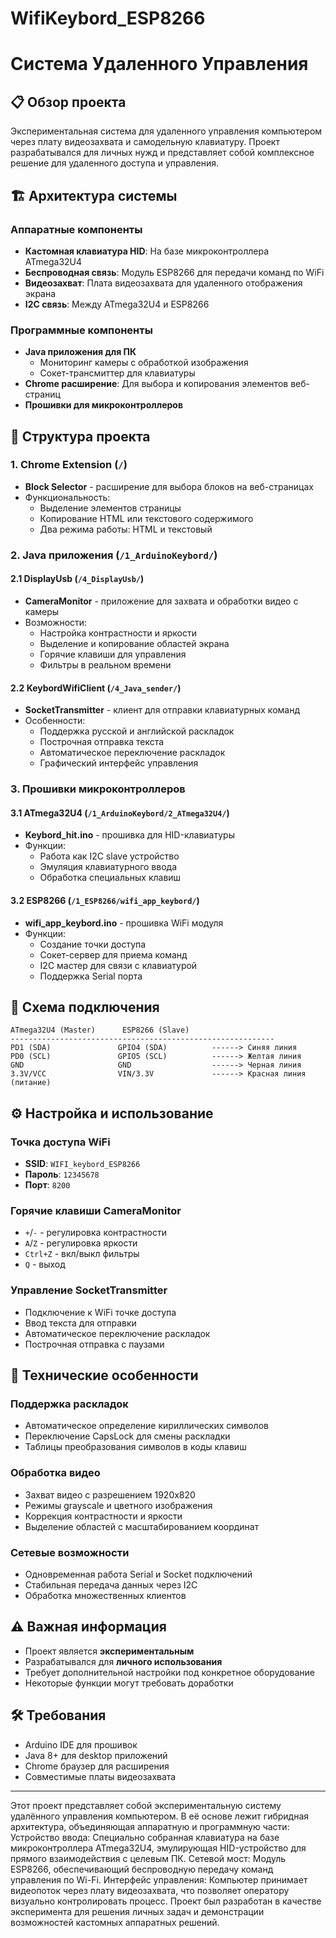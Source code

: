 # WifiKeybord_ESP8266

# Система Удаленного Управления

## 📋 Обзор проекта

Экспериментальная система для удаленного управления компьютером через плату видеозахвата и самодельную клавиатуру. Проект разрабатывался для личных нужд и представляет собой комплексное решение для удаленного доступа и управления.

## 🏗️ Архитектура системы

### Аппаратные компоненты
- **Кастомная клавиатура HID**: На базе микроконтроллера ATmega32U4
- **Беспроводная связь**: Модуль ESP8266 для передачи команд по WiFi
- **Видеозахват**: Плата видеозахвата для удаленного отображения экрана
- **I2C связь**: Между ATmega32U4 и ESP8266

### Программные компоненты
- **Java приложения для ПК**
  - Мониторинг камеры с обработкой изображения
  - Сокет-трансмиттер для клавиатуры
- **Chrome расширение**: Для выбора и копирования элементов веб-страниц
- **Прошивки для микроконтроллеров**

## 📁 Структура проекта

### 1. Chrome Extension (`/`)
- **Block Selector** - расширение для выбора блоков на веб-страницах
- Функциональность:
  - Выделение элементов страницы
  - Копирование HTML или текстового содержимого
  - Два режима работы: HTML и текстовый

### 2. Java приложения (`/1_ArduinoKeybord/`)

#### 2.1 DisplayUsb (`/4_DisplayUsb/`)
- **CameraMonitor** - приложение для захвата и обработки видео с камеры
- Возможности:
  - Настройка контрастности и яркости
  - Выделение и копирование областей экрана
  - Горячие клавиши для управления
  - Фильтры в реальном времени

#### 2.2 KeybordWifiClient (`/4_Java_sender/`)
- **SocketTransmitter** - клиент для отправки клавиатурных команд
- Особенности:
  - Поддержка русской и английской раскладок
  - Построчная отправка текста
  - Автоматическое переключение раскладок
  - Графический интерфейс управления

### 3. Прошивки микроконтроллеров

#### 3.1 ATmega32U4 (`/1_ArduinoKeybord/2_ATmega32U4/`)
- **Keybord_hit.ino** - прошивка для HID-клавиатуры
- Функции:
  - Работа как I2C slave устройство
  - Эмуляция клавиатурного ввода
  - Обработка специальных клавиш

#### 3.2 ESP8266 (`/1_ESP8266/wifi_app_keybord/`)
- **wifi_app_keybord.ino** - прошивка WiFi модуля
- Функции:
  - Создание точки доступа
  - Сокет-сервер для приема команд
  - I2C мастер для связи с клавиатурой
  - Поддержка Serial порта

## 🔌 Схема подключения

```
ATmega32U4 (Master)      ESP8266 (Slave)
-----------------------------------------------------------
PD1 (SDA)               GPIO4 (SDA)          ------> Синяя линия
PD0 (SCL)               GPIO5 (SCL)          ------> Желтая линия
GND                     GND                  ------> Черная линия
3.3V/VCC                VIN/3.3V             ------> Красная линия (питание)
```

## ⚙️ Настройка и использование

### Точка доступа WiFi
- **SSID**: `WIFI_keybord_ESP8266`
- **Пароль**: `12345678`
- **Порт**: `8200`

### Горячие клавиши CameraMonitor
- `+`/`-` - регулировка контрастности
- `A`/`Z` - регулировка яркости
- `Ctrl+Z` - вкл/выкл фильтры
- `Q` - выход

### Управление SocketTransmitter
- Подключение к WiFi точке доступа
- Ввод текста для отправки
- Автоматическое переключение раскладок
- Построчная отправка с паузами

## 🔧 Технические особенности

### Поддержка раскладок
- Автоматическое определение кириллических символов
- Переключение CapsLock для смены раскладки
- Таблицы преобразования символов в коды клавиш

### Обработка видео
- Захват видео с разрешением 1920x820
- Режимы grayscale и цветного изображения
- Коррекция контрастности и яркости
- Выделение областей с масштабированием координат

### Сетевые возможности
- Одновременная работа Serial и Socket подключений
- Стабильная передача данных через I2C
- Обработка множественных клиентов

## ⚠️ Важная информация

- Проект является **экспериментальным**
- Разрабатывался для **личного использования**
- Требует дополнительной настройки под конкретное оборудование
- Некоторые функции могут требовать доработки

## 🛠️ Требования

- Arduino IDE для прошивок
- Java 8+ для desktop приложений
- Chrome браузер для расширения
- Совместимые платы видеозахвата

------------------------------------------------------------------------------------------------------------
Этот проект представляет собой экспериментальную систему удалённого управления компьютером. В её основе лежит гибридная архитектура, объединяющая аппаратную и программную части:
Устройство ввода: Специально собранная клавиатура на базе микроконтроллера ATmega32U4, эмулирующая HID-устройство для прямого взаимодействия с целевым ПК.
Сетевой мост: Модуль ESP8266, обеспечивающий беспроводную передачу команд управления по Wi-Fi.
Интерфейс управления: Компьютер принимает видеопоток через плату видеозахвата, что позволяет оператору визуально контролировать процесс.
Проект был разработан в качестве эксперимента для решения личных задач и демонстрации возможностей кастомных аппаратных решений.